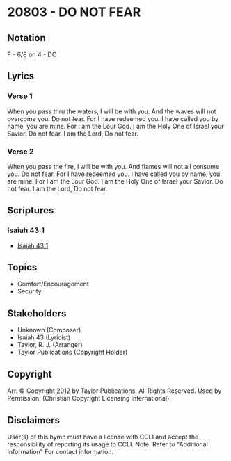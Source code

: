 # 20803 - DO NOT FEAR

## Notation

F - 6/8 on 4 - DO

## Lyrics

### Verse 1

When you pass thru the waters, I will be with you. And the waves will not overcome you. Do not fear. For I have redeemed you. I have called you by name, you are mine. For I am the Lour God. I am the Holy One of Israel your Savior. Do not fear. I am the Lord, Do not fear.

### Verse 2

When you pass the fire, I will be with you. And flames will not all consume you. Do not fear. For I have redeemed you. I have called you by name, you are mine. For I am the Lour God. I am the Holy One of Israel your Savior. Do not fear. I am the Lord, Do not fear.


## Scriptures

### Isaiah 43:1

- [Isaiah 43:1](https://www.biblegateway.com/passage/?search=Isaiah%2043%3A1)


## Topics

- Comfort/Encouragement
- Security

## Stakeholders

- Unknown (Composer)
- Isaiah 43 (Lyricist)
- Taylor, R. J. (Arranger)
- Taylor Publications (Copyright Holder)

## Copyright

Arr. © Copyright 2012 by Taylor Publications. All Rights Reserved. Used by Permission.
(Christian Copyright Licensing International)

## Disclaimers

User(s) of this hymn must have a license with CCLI and accept the responsibility of reporting its usage to CCLI.
Note: Refer to "Additional Information" For contact information.

